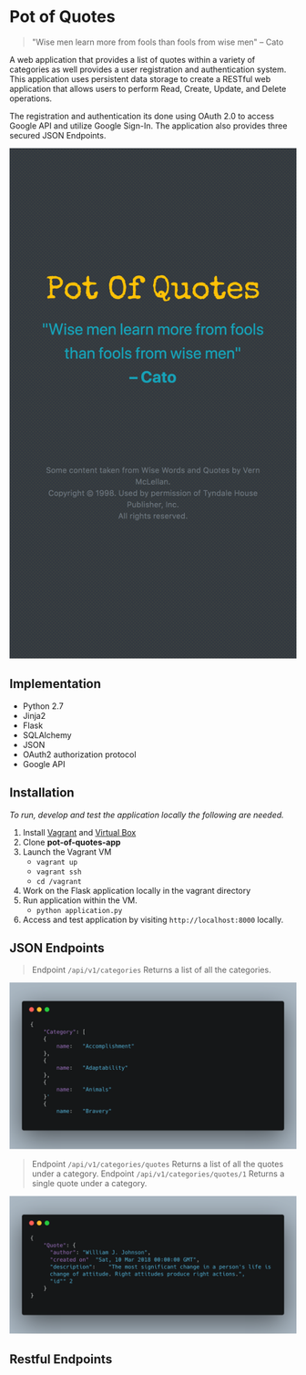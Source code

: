 # Pot of Quotes
> "Wise men learn more from fools than fools from wise men" – Cato 

A web application that provides a list of quotes within a variety of categories as well provides a user registration and 
authentication system. This application uses persistent data storage to create a RESTful web application that allows users
 to perform Read, Create, Update, and Delete operations.

The registration and authentication its done using OAuth 2.0 to access Google API and utilize Google Sign-In. 
The application also provides three secured JSON Endpoints.

<img src="assets/landingPage.png">


## Implementation

- Python 2.7
- Jinja2
- Flask
- SQLAlchemy
- JSON
- OAuth2 authorization protocol
- Google API
 
## Installation
_To run, develop and test the application locally the following are needed._

1. Install [Vagrant](https://www.vagrantup.com/) and [Virtual Box](https://www.virtualbox.org/wiki/Downloads)
2. Clone **pot-of-quotes-app**
3. Launch the Vagrant VM 
    - `vagrant up`
    - `vagrant ssh`
    - `cd /vagrant`
4. Work on the Flask application locally in the vagrant directory
5. Run application within the VM.
    - `python application.py`
6. Access and test application by visiting `http://localhost:8000` locally.

## JSON Endpoints
> Endpoint `/api/v1/categories` Returns a list of all the categories.
<img src="assets/categories.png">

> Endpoint `/api/v1/categories/quotes` Returns a list of all the quotes under a category.
> Endpoint `/api/v1/categories/quotes/1` Returns a single quote under a category.
<img src="assets/quote.png">

## Restful Endpoints